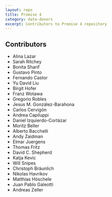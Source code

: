 ```yaml
---
layout: repo
title: Promise 4
category: data-donors
excerpt: Contributors to Promise 4 repository
---
```


## Contributors

 * Alina Lazar
 * Sarah Ritchey
 * Bonita Sharif
 * Gustavo Pinto
 * Fernando Castor
 * Yu David Liu
 * Birgit Hofer
 * Franz Wotawa
 * Gregorio Robles
 * Jesus M. González-Barahona
 * Carlos Cervigón
 * Andrea Capiluppi
 * Daniel Izquierdo-Cortázar
 * Moritz Beller 
 * Alberto Bacchelli
 * Andy Zaidman 
 * Elmar Juergens 
 * Thomas Fritz
 * David C. Shepherd
 * Katja Kevic
 * Will Snipes
 * Christoph Bräunlich
 * Nikolas Havrikov
 * Matthias Höschele
 * Juan Pablo Galeotti
 * Andreas Zeller
